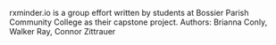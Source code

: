 rxminder.io is a group effort written by students at Bossier Parish Community College as their capstone project.
Authors: Brianna Conly, Walker Ray, Connor Zittrauer